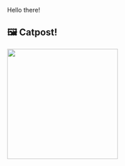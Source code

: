 Hello there!



## 🖼️ Catpost!

<sub>
    <img src="https://cdn2.thecatapi.com/images/alt.jpg" height="256">
</sub>


